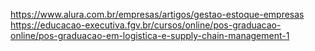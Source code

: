 https://www.alura.com.br/empresas/artigos/gestao-estoque-empresas
https://educacao-executiva.fgv.br/cursos/online/pos-graduacao-online/pos-graduacao-em-logistica-e-supply-chain-management-1

